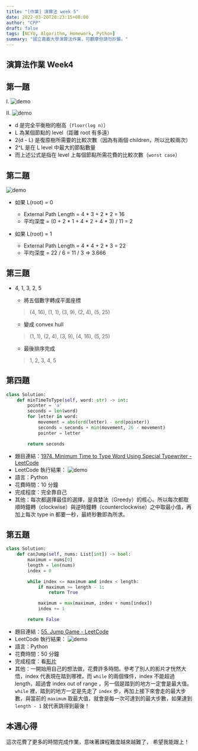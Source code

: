```yaml
---
title: "[作業] 演算法 week 5"
date: 2022-03-20T20:23:15+08:00
author: "CPP"
draft: false
tags: [NCYU, Algorithm, Homework, Python]
summary: "國立嘉義大學演算法作業，可觀摩但請勿抄襲。"
---
```


## 演算法作業 Week4

## 第一題
I.
![demo](/images/max_heap_process.gif)

II.
![demo](https://i.imgur.com/nzpnLZS.png)
* d 是完全平衡樹的樹高（`floor(log n)`）
* L 為某個節點的 level（距離 root 有多遠）
* 2(d - L) 是復原樹所需要的比較次數（因為有兩個 children，所以比較兩次）
* 2^L 是在 L level 中最大的節點數量
* 而上述公式是指在 level 上每個節點所需花費的比較次數（`worst case`）

## 第二題
![demo](https://i.imgur.com/cdthw9f.png)

* 如果 L(root) = 0
    - External Path Length = 4 * 3 + 2 * 2 = 16
    - 平均深度 = (0 + 2 * 1 + 4 * 2 + 4 * 3) / 11 = 2

* 如果 L(root) = 1
    - External Path Length = 4 * 4 + 2 * 3 = 22
    - 平均深度 = 22 / 6 = 11 / 3 => 3.666

## 第三題
* 4, 1, 3, 2, 5
    - 將五個數字轉成平面座標
    > (4, 16), (1, 1), (3, 9), (2, 4), (5, 25)

    - 變成 convex hull
    > (1, 1), (2, 4), (3, 9), (4, 16), (5, 25)

    - 最後排序完成
    > 1, 2, 3, 4, 5

## 第四題
```python
class Solution:
    def minTimeToType(self, word: str) -> int:
        pointer = 'a'
        seconds = len(word)
        for letter in word:
            movement = abs(ord(letter) - ord(pointer))
            seconds = seconds + min(movement, 26 - movement)
            pointer = letter

        return seconds
```

* 題目連結：[1974. Minimum Time to Type Word Using Special Typewriter - LeetCode](https://leetcode.com/problems/minimum-time-to-type-word-using-special-typewriter/)
* LeetCode 執行結果： ![demo](/images/leetcode_1974_result.png)
* 語言：Python
* 花費時間：10 分鐘
* 完成程度：完全靠自己
* 其他：每次都選擇最佳的選擇，是貪婪法（Greedy）的核心。所以每次都取順時鐘轉（clockwise）與逆時鐘轉（counterclockwise）之中取最小值，再加上每次 type in 都要一秒，最終秒數即為所求。

## 第五題
```python
class Solution:
    def canJump(self, nums: List[int]) -> bool:
        maximum = nums[0]
        length = len(nums)
        index = 0

        while index <= maximum and index < length:
            if maximum >= length - 1:
                return True

            maximum = max(maximum, index + nums[index])
            index += 1

        return False
```

* 題目連結：[55. Jump Game - LeetCode](https://leetcode.com/problems/jump-game/)
* LeetCode 執行結果： ![demo](/images/leetcode_55_result.png)
* 語言：Python
* 花費時間：50 分鐘
* 完成程度：看[影片](https://youtu.be/zQmE2449S3k)
* 其他：一開始用自己的想法做，花費許多時間。參考了別人的影片才恍然大悟，index 代表現在踏到哪裡，而 `while` 的兩個條件，index 不能超過 length，超過會 index out of range ，另一個是踏到的地方一定會是最大值。`while` 裡，踏到的地方一定是先走了 `index` 步，再加上接下來會走的最大步數，與當前的 `maximum` 取最大值，就會是每一次可達到的最大步數，如果達到 `length - 1` 就代表跳得到最後！

## 本週心得
這次花費了更多的時間完成作業，意味著課程難度越來越難了，
希望我能跟上！
